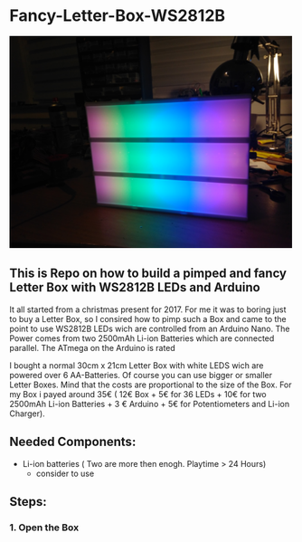 # Fancy-Letter-Box-WS2812B

<img src="IMG_20171217_225735.jpg" width="500">

## This is Repo on how to build a pimped and fancy Letter Box with WS2812B LEDs and Arduino

It all started from a christmas present for 2017. For me it was to boring just to buy a Letter Box, so I consired how to pimp such a Box and came to the point to use WS2812B LEDs wich are controlled from an Arduino Nano. The Power comes from two 2500mAh Li-ion Batteries which are connected parallel. The ATmega on the Arduino is rated 

I bought a normal 30cm x 21cm Letter Box with white LEDS wich are powered over 6 AA-Batteries. Of course you can use bigger or smaller Letter Boxes. Mind that the costs are proportional to the size of the Box. For my Box i payed around 35€ ( 12€ Box + 5€ for 36 LEDs + 10€ for two 2500mAh Li-ion Batteries + 3 € Arduino + 5€ for Potentiometers and Li-ion Charger).

## Needed Components:
- Li-ion batteries ( Two are more then enogh. Playtime > 24 Hours)
  - consider to use 

## Steps:
### 1. Open the Box 
